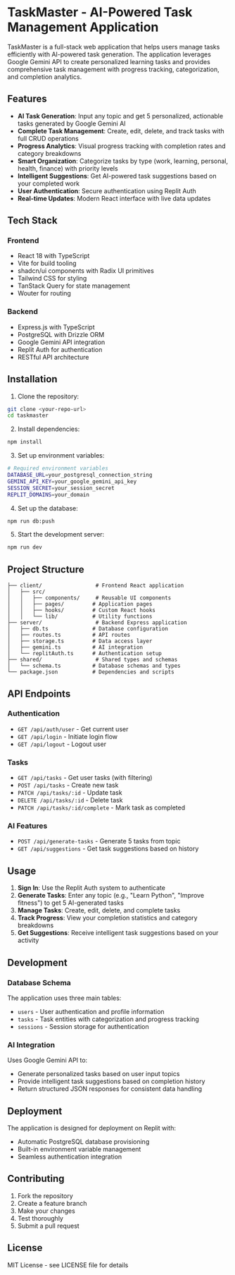 # TaskMaster - AI-Powered Task Management Application

TaskMaster is a full-stack web application that helps users manage tasks efficiently with AI-powered task generation. The application leverages Google Gemini API to create personalized learning tasks and provides comprehensive task management with progress tracking, categorization, and completion analytics.

## Features

- **AI Task Generation**: Input any topic and get 5 personalized, actionable tasks generated by Google Gemini AI
- **Complete Task Management**: Create, edit, delete, and track tasks with full CRUD operations
- **Progress Analytics**: Visual progress tracking with completion rates and category breakdowns
- **Smart Organization**: Categorize tasks by type (work, learning, personal, health, finance) with priority levels
- **Intelligent Suggestions**: Get AI-powered task suggestions based on your completed work
- **User Authentication**: Secure authentication using Replit Auth
- **Real-time Updates**: Modern React interface with live data updates

## Tech Stack

### Frontend
- React 18 with TypeScript
- Vite for build tooling
- shadcn/ui components with Radix UI primitives
- Tailwind CSS for styling
- TanStack Query for state management
- Wouter for routing

### Backend
- Express.js with TypeScript
- PostgreSQL with Drizzle ORM
- Google Gemini API integration
- Replit Auth for authentication
- RESTful API architecture

## Installation

1. Clone the repository:
```bash
git clone <your-repo-url>
cd taskmaster
```

2. Install dependencies:
```bash
npm install
```

3. Set up environment variables:
```bash
# Required environment variables
DATABASE_URL=your_postgresql_connection_string
GEMINI_API_KEY=your_google_gemini_api_key
SESSION_SECRET=your_session_secret
REPLIT_DOMAINS=your_domain
```

4. Set up the database:
```bash
npm run db:push
```

5. Start the development server:
```bash
npm run dev
```

## Project Structure

```
├── client/                 # Frontend React application
│   ├── src/
│   │   ├── components/     # Reusable UI components
│   │   ├── pages/         # Application pages
│   │   ├── hooks/         # Custom React hooks
│   │   └── lib/           # Utility functions
├── server/                 # Backend Express application
│   ├── db.ts              # Database configuration
│   ├── routes.ts          # API routes
│   ├── storage.ts         # Data access layer
│   ├── gemini.ts          # AI integration
│   └── replitAuth.ts      # Authentication setup
├── shared/                 # Shared types and schemas
│   └── schema.ts          # Database schemas and types
└── package.json           # Dependencies and scripts
```

## API Endpoints

### Authentication
- `GET /api/auth/user` - Get current user
- `GET /api/login` - Initiate login flow
- `GET /api/logout` - Logout user

### Tasks
- `GET /api/tasks` - Get user tasks (with filtering)
- `POST /api/tasks` - Create new task
- `PATCH /api/tasks/:id` - Update task
- `DELETE /api/tasks/:id` - Delete task
- `PATCH /api/tasks/:id/complete` - Mark task as completed

### AI Features
- `POST /api/generate-tasks` - Generate 5 tasks from topic
- `GET /api/suggestions` - Get task suggestions based on history

## Usage

1. **Sign In**: Use the Replit Auth system to authenticate
2. **Generate Tasks**: Enter any topic (e.g., "Learn Python", "Improve fitness") to get 5 AI-generated tasks
3. **Manage Tasks**: Create, edit, delete, and complete tasks
4. **Track Progress**: View your completion statistics and category breakdowns
5. **Get Suggestions**: Receive intelligent task suggestions based on your activity

## Development

### Database Schema
The application uses three main tables:
- `users` - User authentication and profile information
- `tasks` - Task entities with categorization and progress tracking
- `sessions` - Session storage for authentication

### AI Integration
Uses Google Gemini API to:
- Generate personalized tasks based on user input topics
- Provide intelligent task suggestions based on completion history
- Return structured JSON responses for consistent data handling

## Deployment

The application is designed for deployment on Replit with:
- Automatic PostgreSQL database provisioning
- Built-in environment variable management
- Seamless authentication integration

## Contributing

1. Fork the repository
2. Create a feature branch
3. Make your changes
4. Test thoroughly
5. Submit a pull request

## License

MIT License - see LICENSE file for details